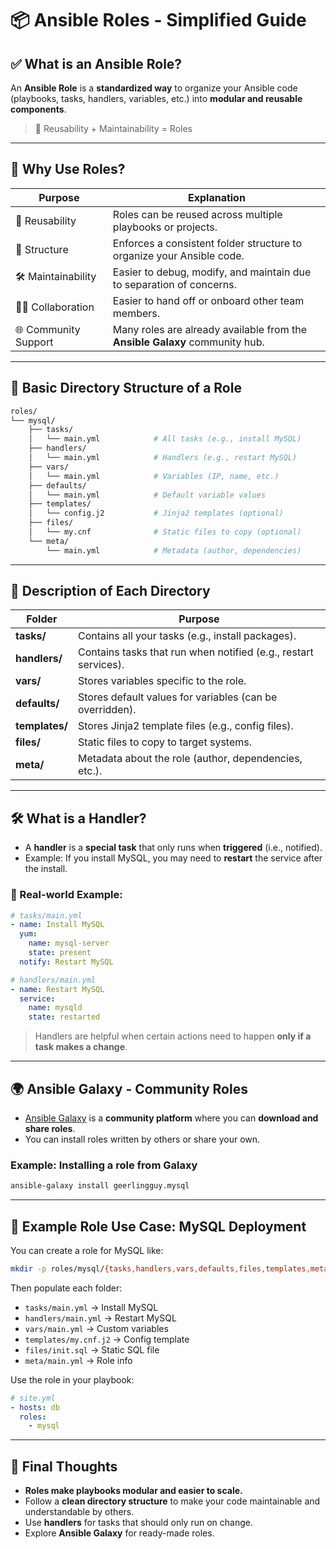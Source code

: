 # 📦 Ansible Roles - Simplified Guide

## ✅ What is an Ansible Role?

An **Ansible Role** is a **standardized way** to organize your Ansible code (playbooks, tasks, handlers, variables, etc.) into **modular and reusable components**.

> 🔁 Reusability + Maintainability = Roles

---

## 🎯 Why Use Roles?

| Purpose              | Explanation                                                                 |
|----------------------|-----------------------------------------------------------------------------|
| 🔁 Reusability         | Roles can be reused across multiple playbooks or projects.                  |
| 📁 Structure           | Enforces a consistent folder structure to organize your Ansible code.       |
| 🛠️ Maintainability     | Easier to debug, modify, and maintain due to separation of concerns.        |
| 🧑‍💼 Collaboration      | Easier to hand off or onboard other team members.                          |
| 🌐 Community Support   | Many roles are already available from the **Ansible Galaxy** community hub. |

---

## 🧱 Basic Directory Structure of a Role

```bash
roles/
└── mysql/
    ├── tasks/
    │   └── main.yml            # All tasks (e.g., install MySQL)
    ├── handlers/
    │   └── main.yml            # Handlers (e.g., restart MySQL)
    ├── vars/
    │   └── main.yml            # Variables (IP, name, etc.)
    ├── defaults/
    │   └── main.yml            # Default variable values
    ├── templates/
    │   └── config.j2           # Jinja2 templates (optional)
    ├── files/
    │   └── my.cnf              # Static files to copy (optional)
    └── meta/
        └── main.yml            # Metadata (author, dependencies)
```

---

## 📘 Description of Each Directory

| Folder       | Purpose |
|--------------|---------|
| **tasks/**   | Contains all your tasks (e.g., install packages). |
| **handlers/**| Contains tasks that run when notified (e.g., restart services). |
| **vars/**    | Stores variables specific to the role. |
| **defaults/**| Stores default values for variables (can be overridden). |
| **templates/**| Stores Jinja2 template files (e.g., config files). |
| **files/**   | Static files to copy to target systems. |
| **meta/**    | Metadata about the role (author, dependencies, etc.). |

---

## 🛠️ What is a Handler?

- A **handler** is a **special task** that only runs when **triggered** (i.e., notified).
- Example: If you install MySQL, you may need to **restart** the service after the install.

### 🔁 Real-world Example:
```yaml
# tasks/main.yml
- name: Install MySQL
  yum:
    name: mysql-server
    state: present
  notify: Restart MySQL

# handlers/main.yml
- name: Restart MySQL
  service:
    name: mysqld
    state: restarted
```

> Handlers are helpful when certain actions need to happen **only if a task makes a change**.

---

## 🌍 Ansible Galaxy - Community Roles

- [Ansible Galaxy](https://galaxy.ansible.com/) is a **community platform** where you can **download and share roles**.
- You can install roles written by others or share your own.

### Example: Installing a role from Galaxy
```bash
ansible-galaxy install geerlingguy.mysql
```

---

## 🧪 Example Role Use Case: MySQL Deployment

You can create a role for MySQL like:

```bash
mkdir -p roles/mysql/{tasks,handlers,vars,defaults,files,templates,meta}
```

Then populate each folder:
- `tasks/main.yml` → Install MySQL
- `handlers/main.yml` → Restart MySQL
- `vars/main.yml` → Custom variables
- `templates/my.cnf.j2` → Config template
- `files/init.sql` → Static SQL file
- `meta/main.yml` → Role info

Use the role in your playbook:

```yaml
# site.yml
- hosts: db
  roles:
    - mysql
```

---

## 🧠 Final Thoughts

- **Roles make playbooks modular and easier to scale.**
- Follow a **clean directory structure** to make your code maintainable and understandable by others.
- Use **handlers** for tasks that should only run on change.
- Explore **Ansible Galaxy** for ready-made roles.
